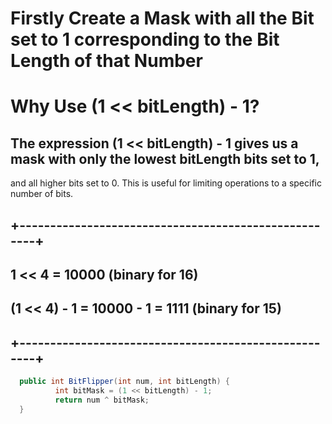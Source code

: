 # Firstly Create a Mask with all the Bit set to 1 corresponding to the Bit Length of that Number
# Why Use (1 << bitLength) - 1?
  ## The expression (1 << bitLength) - 1 gives us a mask with only the lowest bitLength bits set to 1, 
  and all higher bits set to 0. This is useful for limiting operations to a specific number of bits.
   ## +-----------------------------------------------------+
   ##   1 << 4  =  10000  (binary for 16)
   ##    (1 << 4) - 1 = 10000 - 1 = 1111  (binary for 15)
   ## +-----------------------------------------------------+
```java
  public int BitFlipper(int num, int bitLength) {
          int bitMask = (1 << bitLength) - 1;
          return num ^ bitMask;
  }

```
